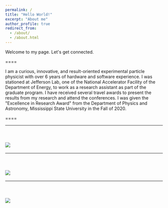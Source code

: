 ```yaml
---
permalink: /
title: "Hello World!"
excerpt: "About me"
author_profile: true
redirect_from: 
  - /about/
  - /about.html
---
```


Welcome to my page. Let's get connected.

====

I am a curious, innovative, and result-oriented experimental particle physicist with over 6 years of hardware and software experience. I was stationed at Jefferson Lab, one of the National Accelerator Facility of the Department of Energy, to work as a research assistant as part of the graduate program. I have received several travel awards to present the results from my research and attend the conferences. I was given the "Excellence in Research Award" from the Department of Physics and Astronomy, Mississippi State University in the Fall of 2020.

====

---
<br/><img src='/images/grad1.jpg'>
---

---
<br/><img src='/images/grad2.JPG'>
---

---
<br/><img src='/images/grad3.JPG'>
---
